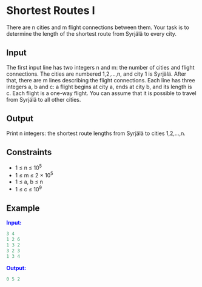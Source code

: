 # Shortest Routes I

There are n cities and m flight connections between them. Your task is to determine the length of the shortest route from Syrjälä to every city.  

## Input  
The first input line has two integers n and m: the number of cities and flight connections. The cities are numbered 1,2,&hellip;,n, and city 1 is Syrjälä.
After that, there are m lines describing the flight connections. Each line has three integers a, b and c: a flight begins at city a, ends at city b, and its length is c. Each flight is a one-way flight.
You can assume that it is possible to travel from Syrjälä to all other cities.  

## Output
Print n integers: the shortest route lengths from Syrjälä to cities 1,2,&hellip;,n.  

## Constraints

- 1 &le; n &le; 10<sup>5</sup>
- 1 &le; m &le; 2 &times; 10<sup>5</sup>
- 1 &le; a, b &le; n
- 1 &le; c &le; 10<sup>9</sup>

## Example
<font color="blue">**Input:**</font>
```c++
3 4
1 2 6
1 3 2
3 2 3
1 3 4
```
<font color="blue">**Output:**</font>
```c++
0 5 2
``` 
